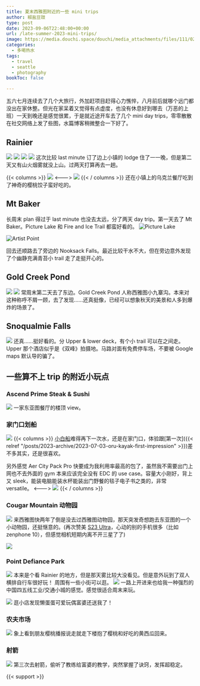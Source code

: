 ```yaml
---
title: 夏末西雅图附近的一些 mini trips
author: 椒盐豆豉
type: post
date: 2023-09-06T22:48:00+00:00
url: /late-summer-2023-mini-trips/
image: https://media.douchi.space/douchi/media_attachments/files/111/022/457/420/090/145/original/625bac17db3ce929.png
categories:
  - 多喝热水
tags:
  - travel
  - seattle
  - photography
bookToc: false

---
```


五六七月连续去了几个大旅行，外加赶项目赶得心力憔悴，八月前后就哪个远门都没出在家休整。但光在家呆着又觉得有点虚度，也没有休息好到哪去（万恶的上班）一天到晚还是感觉很累，于是就近途开车去了几个 mini day trips，零零散散在社交网络上发了些图，水篇博客稍微整合一下好了。

<!--more-->
## Rainier 
![](https://media.douchi.space/douchi/media_attachments/files/111/022/434/264/353/444/original/b4ed554d3e85fc12.png)
![](https://media.douchi.space/douchi/media_attachments/files/111/022/430/221/337/675/original/a7384ebdcc8e949c.png)
![](https://media.douchi.space/douchi/media_attachments/files/111/022/431/462/531/335/original/c66d8e6066504659.png)
![](https://media.douchi.space/douchi/media_attachments/files/111/022/430/805/688/044/original/f496980c20d8a33f.png)
这次比较 last minute 订了边上小镇的 lodge 住了一一晚，但是第二天又有山火烟雾就没上山。过两天打算再去一趟。

{{< columns >}}
![](https://media.douchi.space/douchi/media_attachments/files/110/914/503/998/848/512/original/92414b47347a5422.jpeg)
<--->
![](https://media.douchi.space/douchi/media_attachments/files/110/918/874/509/823/409/original/a4abb256eacd1b15.png)
{{< / columns >}}
还在小镇上的乌克兰餐厅吃到了神奇的樱桃饺子蛮好吃的。

## Mt Baker 
长周末 plan 得过于 last minute 也没去太远，分了两天 day trip。第一天去了 Mt Baker。Picture Lake 和 Fire and Ice Trail 都蛮好看的。
![Picture Lake](https://media.douchi.space/douchi/media_attachments/files/111/022/452/369/975/896/original/d0b67f38233cef3b.png)

![Artist Point](https://media.douchi.space/douchi/media_attachments/files/111/022/453/299/399/958/original/05f5e3f5bd16bb64.png)

回去还顺路去了旁边的 Nooksack Falls。最近比较干水不大，但在旁边意外发现了个幽静充满青苔小 trail 走了走挺开心的。

## Gold Creek Pond
![](https://media.douchi.space/douchi/media_attachments/files/111/022/457/420/090/145/original/625bac17db3ce929.png)
![](https://media.douchi.space/douchi/media_attachments/files/111/022/456/698/714/675/original/c678e744dbfeaa6a.png)
常周末第二天去了东边。Gold Creek Pond 人称西雅图小九寨沟。本来对这种称呼不屑一顾，去了发现……还真挺像，已经可以想象秋天的美景和人多到爆炸的场景了。

## Snoqualmie Falls
![](https://media.douchi.space/douchi/media_attachments/files/111/010/272/863/590/886/original/8ebbcdda6e029b75.jpeg)
还真……挺好看的。分 Upper & lower deck，有个小 trail 可以在之间走。Upper 那个酒店似乎是《双峰》拍摄地。马路对面有免费停车场，不要被 Google maps 默认导的骗了。

## 一些算不上 trip 的附近小玩点
### Ascend Prime Steak & Sushi
![](https://media.douchi.space/douchi/media_attachments/files/111/016/974/899/791/196/original/ec59898f14904f07.png)
一家东亚图餐厅的楼顶 view。

### 家门口划船
![](https://media.douchi.space/douchi/media_attachments/files/110/822/772/568/770/223/original/8d748cebeab5f4af.jpeg)
{{< columns >}}
[小白船](https://amzn.to/44qXAiA)难得再下一次水，还是在家门口，体验跟[第一次]({{< relref "/posts/2023-archive/2023-07-03-oru-kayak-first-impression" >}})差不多其实，还是很喜欢。 

另外感觉 Aer City Pack Pro 快要成为我利用率最高的包了，虽然我不需要出门上网也不去外面的 gym 本来应该完全没有 EDC 的 use case。容量大小刚好，背上又 sleek，能装电脑能装水杯能装出门野餐的毯子电子书之类的，非常 versatile。
<--->
![](https://media.douchi.space/douchi/media_attachments/files/110/823/081/854/678/606/original/6e481cf395cbe6f0.jpeg)
{{< / columns >}}

### Cougar Mountain 动物园
![](https://media.douchi.space/douchi/media_attachments/files/110/783/217/416/305/732/original/8b36bf6d2a5d9609.jpeg)
来西雅图快两年了倒是没去过西雅图动物园，那天突发奇想跑去东亚图的一个小动物园，还挺惬意的。(再次赞美 [S23 Ultra](https://amzn.to/45BDW4m)，心动的别的手机很多（比如 zenphone 10），但感觉相机短期内离不开三星了了)

![](https://media.douchi.space/douchi/media_attachments/files/110/785/254/873/778/975/original/61415cd456a5a090.png)

### Point Defiance Park
![](https://media.douchi.space/douchi/media_attachments/files/110/845/402/566/784/809/original/5f086ab29c846000.jpeg)
本来是个看 Rainier 的地方，但是那天雾比较大没看见。但是意外玩到了双人横排自行车很好玩！ 周围有一些小街可以逛。
![](https://media.douchi.space/douchi/media_attachments/files/110/845/392/595/110/341/original/b9f83b6e35f8e2e5.jpeg)
一路上开进来也给我一种强烈的中国四五线工业/交通小城的感觉。感觉很适合周末来玩。

![](https://media.douchi.space/douchi/media_attachments/files/110/846/703/328/641/690/original/4635b0b923e56fe3.jpeg)
逛小店发现懒蛋蛋可爱玩偶富婆还送我了！

### 农夫市场
![](https://media.douchi.space/douchi/media_attachments/files/110/867/005/560/127/598/original/a7ca443be3f28ab9.png)
象上看到朋友樱桃播报说走就走下楼抱了樱桃和好吃的黄西瓜回来。

### 射箭
![](https://media.douchi.space/douchi/media_attachments/files/110/993/059/296/089/788/original/4cd4b81019963508.jpeg)
第三次去射箭，偷听了教练给富婆的教学，突然掌握了诀窍，发挥超稳定。

{{< support >}}